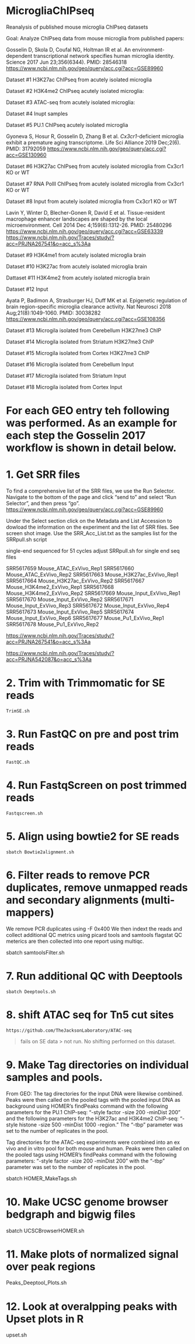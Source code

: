 # MicrogliaChIPseq
Reanalysis of published mouse microglia ChIPseq datasets

Goal: Analyze ChIPseq data from mouse microglia from published papers:

	
Gosselin D, Skola D, Coufal NG, Holtman IR et al. An environment-dependent transcriptional network specifies human microglia identity. Science 2017 Jun 23;356(6344). PMID: 28546318
https://www.ncbi.nlm.nih.gov/geo/query/acc.cgi?acc=GSE89960

Dataset #1 H3K27ac ChIPseq from acutely isolated microglia 

Dataset #2 H3K4me2 ChIPseq acutely isolated microglia:

Dataset #3 ATAC-seq from acutely isolated microglia: 

Dataset #4 Inupt samples

Dataset #5 PU.1 ChIPseq acutely isolated microglia


Gyoneva S, Hosur R, Gosselin D, Zhang B et al. <i>Cx3cr1-</i>deficient microglia exhibit a premature aging transcriptome. Life Sci Alliance 2019 Dec;2(6). PMID: 31792059
https://www.ncbi.nlm.nih.gov/geo/query/acc.cgi?acc=GSE130960

Dataset #6  H3K27ac ChIPseq from acutely isolated microglia from Cx3cr1 KO or WT

Dataset #7 RNA PolII ChIPseq from acutely isolated microglia from Cx3cr1 KO or WT

Dataset #8 Input from acutely isolated microglia from Cx3cr1 KO or WT


Lavin Y, Winter D, Blecher-Gonen R, David E et al. Tissue-resident macrophage enhancer landscapes are shaped by the local microenvironment. Cell 2014 Dec 4;159(6):1312-26. PMID: 25480296
https://www.ncbi.nlm.nih.gov/geo/query/acc.cgi?acc=GSE63339
https://www.ncbi.nlm.nih.gov/Traces/study/?acc=PRJNA267541&o=acc_s%3Aa

Dataset #9 H3K4me1 from acutely isolated microglia brain

Dataset #10 H3K27ac from acutely isolated microglia brain

Dattaset #11 H3K4me2 from acutely isolated microglia brain

Dataset #12 Input

	
Ayata P, Badimon A, Strasburger HJ, Duff MK et al. Epigenetic regulation of brain region-specific microglia clearance activity. Nat Neurosci 2018 Aug;21(8):1049-1060. PMID: 30038282
https://www.ncbi.nlm.nih.gov/geo/query/acc.cgi?acc=GSE108356

Dataset #13 Microgila isolated from Cerebellum H3K27me3 ChIP

Dataset #14 Microgila isolated from Striatum H3K27me3 ChIP

Dataset #15 Microgila isolated from Cortex H3K27me3 ChIP

Dataset #16 Microgila isolated from Cerebellum Input

Dataset #17 Microgila isolated from Striatum Input

Dataset #18 Microgila isolated from Cortex Input


# For each GEO entry teh following was performed. As an example for each step the Gosselin 2017 workflow is shown in detail below. 

# 1. Get SRR files
To find a comprehensive list of the SRR files, we use the Run Selector.
Navigate to the bottom of the page and click “send to” and select “Run Selector”, and then press “go”.
https://www.ncbi.nlm.nih.gov/geo/query/acc.cgi?acc=GSE89960

Under the Select section click on the Metadata and List Accession to dowload the information on the experiment and the list of SRR files.
See screen shot image.
Use the SRR_Acc_List.txt as the samples list for the SRRpull.sh script

 single-end sequenced for 51 cycles 
 adjust SRRpull.sh for single end seq files

SRR5617659	Mouse_ATAC_ExVivo_Rep1
SRR5617660	Mouse_ATAC_ExVivo_Rep2
SRR5617663	Mouse_H3K27ac_ExVivo_Rep1
SRR5617664	Mouse_H3K27ac_ExVivo_Rep2
SRR5617667	Mouse_H3K4me2_ExVivo_Rep1
SRR5617668	Mouse_H3K4me2_ExVivo_Rep2
SRR5617669	Mouse_Input_ExVivo_Rep1
SRR5617670	Mouse_Input_ExVivo_Rep2
SRR5617671	Mouse_Input_ExVivo_Rep3
SRR5617672	Mouse_Input_ExVivo_Rep4
SRR5617673	Mouse_Input_ExVivo_Rep5
SRR5617674	Mouse_Input_ExVivo_Rep6
SRR5617677	Mouse_Pu1_ExVivo_Rep1
SRR5617678	Mouse_Pu1_ExVivo_Rep2


https://www.ncbi.nlm.nih.gov/Traces/study/?acc=PRJNA267541&o=acc_s%3Aa

https://www.ncbi.nlm.nih.gov/Traces/study/?acc=PRJNA542087&o=acc_s%3Aa

# 2. Trim with Trimmomatic for SE reads
    TrimSE.sh
    
# 3. Run FastQC on pre and post trim reads
    FastQC.sh
    
# 4. Run FastqScreen on post trimmed reads
    Fastqscreen.sh
    
# 5. Align using bowtie2 for SE reads
    sbatch Bowtie2alignment.sh
    
# 6.  Filter reads to remove PCR duplicates, remove unmapped reads and secondary alignments (multi-mappers)
We remove PCR duplicates using -F 0x400 
We then indext the reads and collect additional QC metrics using picard tools and samtools flagstat
QC meterics are then collected into one report using multiqc.

  sbatch samtoolsFilter.sh
  
# 7. Run additional QC with Deeptools
  
    sbatch Deeptools.sh
    
# 8. shift ATAC seq for Tn5 cut sites
    https://github.com/TheJacksonLaboratory/ATAC-seq
> fails on SE data > not run. No shifting performed on this dataset.

# 9. Make Tag directories on individual samples and pools. 
 From GEO: The tag directories for the input DNA were likewise combined. Peaks were then called on the pooled tags with the pooled input DNA as background using HOMER’s findPeaks command with the following parameters for the PU.1 ChIP-seq: “-style factor -size 200 -minDist 200” and the following parameters for the H3K27ac and H3K4me2 ChIP-seq: “-style histone -size 500 -minDist 1000 -region.” The “-tbp” parameter was set to the number of replicates in the pool.
 
Tag directories for the ATAC-seq experiments were combined into an ex vivo and in vitro pool for both mouse and human. Peaks were then called on the pooled tags using HOMER’s findPeaks command with the following parameters: “-style factor -size 200 -minDist 200” with the “-tbp” parameter was set to the number of replicates in the pool.
 
 sbatch HOMER_MakeTags.sh

# 10. Make UCSC genome browser bedgraph and bigwig files
  sbatch UCSCBrowserHOMER.sh 
  
  
# 11. Make plots of normalized signal over peak regions
  Peaks_Deeptool_Plots.sh
  
# 12. Look at overalpping peaks with Upset plots in R
  upset.sh

